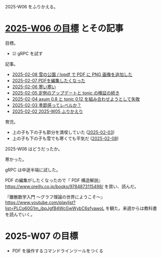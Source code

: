 2025-W06 をふりかえる。

# [2025-W06 の目標][2025-02-02] とその記事

目標。

- ☑ gRPC を試す

記事。

- [2025-02-08 雪の公園 / lopdf で PDF に PNG 画像を追加した][2025-02-08]
- [2025-02-07 PDFを編集したくなった][2025-02-07]
- [2025-02-06 寒い寒い][2025-02-06]
- [2025-02-05 定例のアップデートと tonic の検証の続き][2025-02-05]
- [2025-02-04 axum 0.8 と tonic 0.12 を組み合わせようとして失敗][2025-02-04]
- [2025-02-03 季節感ってレベルか？][2025-02-03]
- [2025-02-02 2025-W05 ふりかえり][2025-02-02]

育児。

- 上の子も下の子も節分を満喫していた ([2025-02-03])
- 上の子も下の子も雪でも寒くても平気だ ([2025-02-08])

2025-W06 はどうだったか。

寒かった。

gRPC は中途半端に試した。

PDF の編集がしたくなったので『 PDF 構造解説』 <https://www.oreilly.co.jp/books/9784873115498/> を買い、読んだ。

『離散数学入門 〜グラフ理論の世界にようこそ〜』 <https://www.youtube.com/playlist?list=PLCo60G1m_ibpJgfB4WcGwWybC6sfyawoL> を観た。来週からは教科書を読んでいく。

# 2025-W07 の目標

- PDF を操作するコマンドラインツールをつくる

[2025-02-02]: https://blog.bouzuya.net/2025/02/02/
[2025-02-03]: https://blog.bouzuya.net/2025/02/03/
[2025-02-04]: https://blog.bouzuya.net/2025/02/04/
[2025-02-05]: https://blog.bouzuya.net/2025/02/05/
[2025-02-06]: https://blog.bouzuya.net/2025/02/06/
[2025-02-07]: https://blog.bouzuya.net/2025/02/07/
[2025-02-08]: https://blog.bouzuya.net/2025/02/08/
